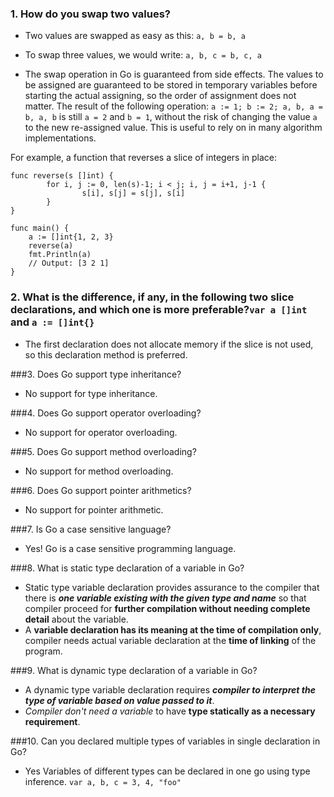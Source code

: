 ### 1. How do you swap two values?
* Two values are swapped as easy as this:
    ```a, b = b, a```

* To swap three values, we would write:
    ```a, b, c = b, c, a```

* The swap operation in Go is guaranteed from side effects. The values to be assigned are guaranteed to be stored in temporary variables before starting the actual assigning, so the order of assignment does not matter. The result of the following operation: ```a := 1; b := 2; a, b, a = b, a, b``` is still ```a = 2``` and ```b = 1```, without the risk of changing the value ```a``` to the new re-assigned value. This is useful to rely on in many algorithm implementations.

For example, a function that reverses a slice of integers in place:

```
func reverse(s []int) {
        for i, j := 0, len(s)-1; i < j; i, j = i+1, j-1 {
                s[i], s[j] = s[j], s[i]
        }
}

func main() {
    a := []int{1, 2, 3}
    reverse(a)
    fmt.Println(a)
    // Output: [3 2 1]
}
```

### 2. What is the difference, if any, in the following two slice declarations, and which one is more preferable?```var a []int``` and ```a := []int{}```
* The first declaration does not allocate memory if the slice is not used, so this declaration method is preferred.


###3. Does Go support type inheritance?
* No support for type inheritance.

###4. Does Go support operator overloading?
* No support for operator overloading.

###5. Does Go support method overloading?
* No support for method overloading.

###6. Does Go support pointer arithmetics?
* No support for pointer arithmetic.

###7. Is Go a case sensitive language?
* Yes! Go is a case sensitive programming language.

###8. What is static type declaration of a variable in Go?
* Static type variable declaration provides assurance to the compiler that there is ***one variable existing with the given type and name*** so that compiler proceed for **further compilation without needing complete detail** about the variable. 
* A **variable declaration has its meaning at the time of compilation only**, compiler needs actual variable declaration at the **time of linking** of the program.

###9. What is dynamic type declaration of a variable in Go?
* A dynamic type variable declaration requires ***compiler to interpret the type of variable based on value passed to it***.
* *Compiler don't need a variable* to have **type statically as a necessary requirement**.

###10. Can you declared multiple types of variables in single declaration in Go?
* Yes Variables of different types can be declared in one go using type inference.
```var a, b, c = 3, 4, "foo"```










